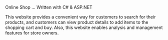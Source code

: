 Online Shop ... Written with C# & ASP.NET

This website provides a convenient way for customers to search for their products, and customers can view product details to add items to the shopping cart and buy. Also, this website enables analysis and management features for store owners.
